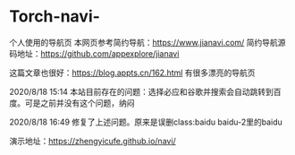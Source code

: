 # Torch-navi-
个人使用的导航页
本网页参考简约导航：https://www.jianavi.com/
简约导航源码地址：https://github.com/appexplore/jianavi

这篇文章也很好：https://blog.appts.cn/162.html 有很多漂亮的导航页

2020/8/18 15:14 本站目前存在的问题：选择必应和谷歌并搜索会自动跳转到百度。可是之前并没有这个问题，纳闷

2020/8/18 16:49 修复了上述问题。原来是误删class:baidu baidu-2里的baidu

演示地址：https://zhengyicufe.github.io/navi/

